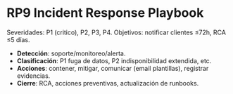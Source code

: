 # RP9 Incident Response Playbook
Severidades: P1 (critico), P2, P3, P4. Objetivos: notificar clientes ≤72h, RCA ≤5 días.
- **Detección**: soporte/monitoreo/alerta.
- **Clasificación**: P1 fuga de datos, P2 indisponibilidad extendida, etc.
- **Acciones**: contener, mitigar, comunicar (email plantillas), registrar evidencias.
- **Cierre**: RCA, acciones preventivas, actualización de runbooks.